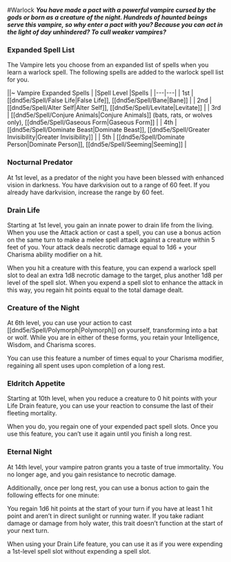 #Warlock
***You have made a pact with a powerful vampire cursed by the gods or born as a creature of the night. Hundreds of haunted beings serve this vampire, so why enter a pact with you? Because you can act in the light of day unhindered? To cull weaker vampires?***

### Expanded Spell List
The Vampire lets you choose from an expanded list of spells when you learn a warlock spell. The following spells are added to the warlock spell list for you.

||~ Vampire Expanded Spells |
|Spell Level |Spells |
|---|---|
| 1st | [[dnd5e/Spell/False Life\|False Life]], [[dnd5e/Spell/Bane\|Bane]] |
| 2nd | [[dnd5e/Spell/Alter Self\|Alter Self]], [[dnd5e/Spell/Levitate\|Levitate]] |
| 3rd | [[dnd5e/Spell/Conjure Animals\|Conjure Animals]] (bats, rats, or wolves only), [[dnd5e/Spell/Gaseous Form\|Gaseous Form]] |
| 4th | [[dnd5e/Spell/Dominate Beast\|Dominate Beast]], [[dnd5e/Spell/Greater Invisibility\|Greater Invisibility]] |
| 5th | [[dnd5e/Spell/Dominate Person\|Dominate Person]], [[dnd5e/Spell/Seeming\|Seeming]] |

### Nocturnal Predator
At 1st level, as a predator of the night you have been blessed with enhanced vision in darkness. You have darkvision out to a range of 60 feet. If you already have darkvision, increase the range by 60 feet.

### Drain Life
Starting at 1st level, you gain an innate power to drain life from the living. When you use the Attack action or cast a spell, you can use a bonus action on the same turn to make a melee spell attack against a creature within 5 feet of you. Your attack deals necrotic damage equal to 1d6 + your Charisma ability modifier on a hit.

When you hit a creature with this feature, you can expend a warlock spell slot to deal an extra 1d8 necrotic damage to the target, plus another 1d8 per level of the spell slot. When you expend a spell slot to enhance the attack in this way, you regain hit points equal to the total damage dealt.

### Creature of the Night
At 6th level, you can use your action to cast [[dnd5e/Spell/Polymorph\|Polymorph]] on yourself, transforming into a bat or wolf. While you are in either of these forms, you retain your Intelligence, Wisdom, and Charisma scores.

You can use this feature a number of times equal to your Charisma modifier, regaining all spent uses upon completion of a long rest.

### Eldritch Appetite
Starting at 10th level, when you reduce a creature to 0 hit points with your Life Drain feature, you can use your reaction to consume the last of their fleeting mortality.

When you do, you regain one of your expended pact spell slots. Once you use this feature, you can’t use it again until you finish a long rest.

### Eternal Night
At 14th level, your vampire patron grants you a taste of true immortality. You no longer age, and you gain resistance to necrotic damage.

Additionally, once per long rest, you can use a bonus action to gain the following effects for one minute:

You regain 1d6 hit points at the start of your turn if you have at least 1 hit point and aren’t in direct sunlight or running water. If you take radiant damage or damage from holy water, this trait doesn’t function at the start of your next turn.

When using your Drain Life feature, you can use it as if you were expending a 1st-level spell slot without expending a spell slot.